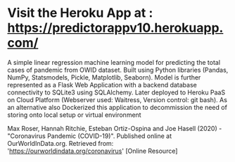 # Visit the Heroku App at : https://predictorappv10.herokuapp.com/
A simple linear regression machine learning model for predicting the total cases of pandemic from OWID dataset. Built using Python libraries (Pandas, NumPy, Statsmodels, Pickle, Matplotlib, Seaborn). Model is further represented as a Flask Web Application with a backend database connectivity to SQLite3 using SQLAlchemy. Later deployed to Heroku PaaS on Cloud Platform (Webserver used: Waitress, Version control: git bash). As an alternative also Dockerized this application to decommission the need of storing onto local setup or virtual environment

Max Roser, Hannah Ritchie, Esteban Ortiz-Ospina and Joe Hasell (2020) - "Coronavirus Pandemic (COVID-19)". Published online at OurWorldInData.org. Retrieved from: 'https://ourworldindata.org/coronavirus' [Online Resource]
